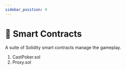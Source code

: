 ```yaml
---
sidebar_position: 9
---
```


# 📃 Smart Contracts

A suite of Solidity smart contracts manage the gameplay.

1. CastPoker.sol
2. Proxy.sol
